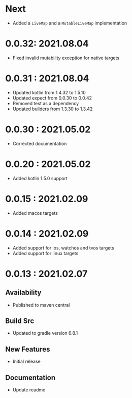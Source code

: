 # Next
- Added a `LiveMap` and a `MutableLiveMap` implementation

# 0.0.32: 2021.08.04
- Fixed invalid mutability exception for native targets

# 0.0.31 : 2021.08.04

- Updated kotlin from 1.4.32 to 1.5.10
- Updated expect from 0.0.30 to 0.0.42
- Removed test as a dependency
- Updated builders from 1.3.30 to 1.3.42

# 0.0.30 : 2021.05.02

- Corrected documentation

# 0.0.20 : 2021.05.02

- Added kotlin 1.5.0 support

# 0.0.15 : 2021.02.09

- Added macos targets

# 0.0.14 : 2021.02.09

- Added support for ios, watchos and tvos targets
- Added support for linux targets

# 0.0.13 : 2021.02.07

## Availability

- Published to maven central

## Build Src

- Updated to gradle version 6.8.1

## New Features

- Initial release

## Documentation

- Update readme